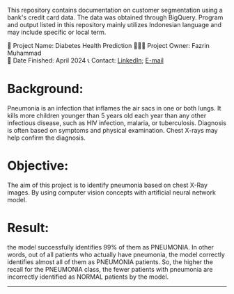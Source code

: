 This repository contains documentation on customer segmentation using a bank's credit card data. The data was obtained through BigQuery. Program and output listed in this repository mainly utilizes Indonesian language and may include specific or local term.

🚩 Project Name: Diabetes Health Prediction
🙋🏻‍♂️ Project Owner: Fazrin Muhammad  
🏁 Date Finished: April 2024
📞 Contact: [LinkedIn](https://www.linkedin.com/in/fazrin-muhammad-199098153/); [E-mail](mailto:fazriinmuhammad@gmail.com)

# Background:
Pneumonia is an infection that inflames the air sacs in one or both lungs. It kills more children younger than 5 years old each year than any other infectious disease, such as HIV infection, malaria, or tuberculosis. Diagnosis is often based on symptoms and physical examination. Chest X-rays may help confirm the diagnosis.

# Objective:
The aim of this project is to identify pneumonia based on chest X-Ray images. By using computer vision concepts with artificial neural network model.

# Result:
the model successfully identifies 99% of them as PNEUMONIA. In other words, out of all patients who actually have pneumonia, the model correctly identifies almost all of them as PNEUMONIA patients. So, the higher the recall for the PNEUMONIA class, the fewer patients with pneumonia are incorrectly identified as NORMAL patients by the model.

---